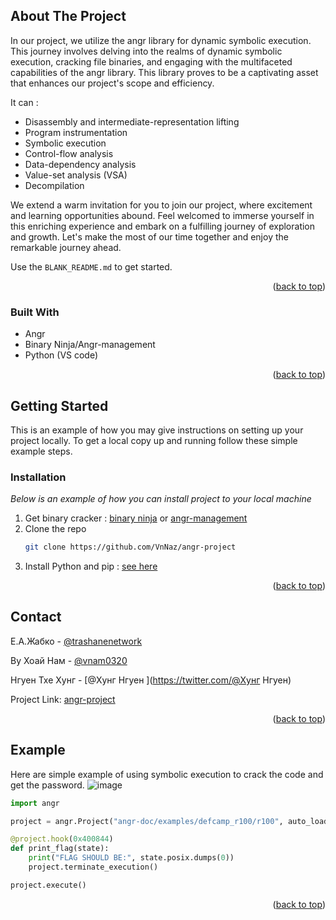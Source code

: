 <!-- ABOUT THE PROJECT -->
## About The Project

In our project, we utilize the angr library for dynamic symbolic execution. This journey involves delving into the realms of dynamic symbolic execution, cracking file binaries, and engaging with the multifaceted capabilities of the angr library. This library proves to be a captivating asset that enhances our project's scope and efficiency.

It can : 
- Disassembly and intermediate-representation lifting
- Program instrumentation
- Symbolic execution
- Control-flow analysis
- Data-dependency analysis
- Value-set analysis (VSA)
- Decompilation

We extend a warm invitation for you to join our project, where excitement and learning opportunities abound. Feel welcomed to immerse yourself in this enriching experience and embark on a fulfilling journey of exploration and growth. Let's make the most of our time together and enjoy the remarkable journey ahead.

Use the `BLANK_README.md` to get started.

<p align="right">(<a href="#readme-top">back to top</a>)</p>

### Built With

* Angr
* Binary Ninja/Angr-management
* Python (VS code)

<p align="right">(<a href="#readme-top">back to top</a>)</p>

<!-- GETTING STARTED -->
## Getting Started

This is an example of how you may give instructions on setting up your project locally.
To get a local copy up and running follow these simple example steps.

### Installation

_Below is an example of how you can install project to your local machine_

1. Get binary cracker : [binary ninja](https://binary.ninja/) or [angr-management](https://github.com/angr/angr-management)
2. Clone the repo
   ```sh
   git clone https://github.com/VnNaz/angr-project
   ```
3. Install Python and pip : [see here](https://pip.pypa.io/en/stable/installation/)

<p align="right">(<a href="#readme-top">back to top</a>)</p>

<!-- CONTACT -->
## Contact

Е.А.Жабко      - [@trashanenetwork](https://twitter.com/@trashanenetwork) 

Ву Хоай Нам    - [@vnam0320](https://twitter.com/@vnam0320) 

Нгуен Тхе Хунг - [@Хунг Нгуен ](https://twitter.com/@Хунг Нгуен) 


Project Link: [angr-project](https://github.com/VnNaz/angr-project)

<p align="right">(<a href="#readme-top">back to top</a>)</p>


<!-- Example -->
## Example

Here are simple example of using symbolic execution to crack the code and get the password. 
![image](https://github.com/VnNaz/angr-project/assets/114447619/43437ea1-ecaa-4f6d-bc14-9d6e6ccb3095)


```python
import angr

project = angr.Project("angr-doc/examples/defcamp_r100/r100", auto_load_libs=False)

@project.hook(0x400844)
def print_flag(state):
    print("FLAG SHOULD BE:", state.posix.dumps(0))
    project.terminate_execution()

project.execute()
```

<p align="right">(<a href="#readme-top">back to top</a>)</p>
